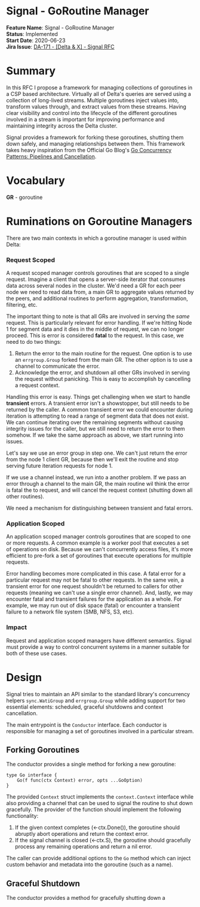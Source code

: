 # Signal - GoRoutine Manager

**Feature Name**: Signal - GoRoutine Manager \
**Status**: Implemented \
**Start Date**: 2020-06-23 \
**Jira
Issue**: [DA-171 - [Delta & X] - Signal RFC](https://arya-analytics.atlassian.net/browse/DA-171)

# Summary 

In this RFC I propose a framework for managing collections of goroutines in a CSP based
architecture. Virtually all of Delta's queries are served using a collection of
long-lived streams. Multiple goroutines inject values into, transform values through,
and extract values from these streams. Having clear visibility and control into the
lifecycle of the different goroutines involved in a stream is important for improving
performance and maintaining integrity across the Delta cluster.

Signal provides a framework for forking these goroutines, shutting them down safely, and
managing relationships between them. This framework takes heavy inspiration from the
Official Go
Blog's [Go Concurrency Patterns: Pipelines and Cancellation](https://go.dev/blog/pipelines).

# Vocabulary 

**GR** - goroutine

# Ruminations on Goroutine Managers

There are two main contexts in which a goroutine manager is used within Delta:

### Request Scoped

A request scoped manager controls goroutines that are scoped to a single request.
Imagine a client that opens a server-side iterator that consumes data across several
nodes in the cluster. We'd need a GR for each peer node we need to read data from,
a main GR to aggregate values returned by the peers, and additional routines to perform
aggregation, transformation, filtering, etc.

The important thing to note is that all GRs are involved in serving the *same* request.
This is particularly relevant for error handling. If we're hitting Node 1 for
segment data and it dies in the middle of request, we can no longer proceed. This is 
error is considered **fatal** to the request. In this case, we need to do two things:

1. Return the error to the main routine for the request. One option is to use
   an `errgroup.Group` forked from the main GR. The other option is to use a
   channel to communicate the error.
2. Acknowledge the error, and shutdown all other GRs involved in serving the request
   without panicking. This is easy to accomplish by cancelling a request context.

Handling this error is easy. Things get challenging when we start to handle 
**transient** errors. A transient error isn't a
showstopper, but still needs to be returned by the caller. A common transient error
we could encounter during iteration is attempting to read a range of segment data that
does not exist. We can continue iterating over the remaining segments without causing
integrity issues for the caller, but we still need to return the error to them somehow.
If we take the same approach as above, we start running into issues.

Let's say we use an error group in step one. We can't just return the error from the
node 1 client GR, because then we'll exit the routine and stop serving future iteration
requests for node 1. 

If we use a channel instead, we run into a another problem. If we pass an error through
a channel to the main GR, the main routine wil think the error is fatal the to
request, and will cancel the request context (shutting down all other routines).

We need a mechanism for distinguishing between transient and fatal errors.

### Application Scoped

An application scoped manager controls goroutines that are scoped to one or more 
requests. A common example is a worker pool that executes a set of operations on disk.
Because we can't concurrently access files, it's more efficient to pre-fork a set of
goroutines that execute operations for multiple requests.

Error handling becomes more complicated in this case. A fatal error for a particular 
request may not be fatal to other requests. In the same vein, a transient error for one
request shouldn't be returned to callers for other requests (meaning we can't use a 
single error channel). And, lastly, we may encounter fatal and transient failures for 
the application as a whole. For example, we may run out of disk space (fatal) or 
encounter a transient failure to a network file system (SMB, NFS, S3, etc).

### Impact

Request and application scoped managers have different semantics. Signal must provide
a way to control concurrent systems in a manner suitable for both of these use cases.

# Design

Signal tries to maintain an API similar to the standard library's concurrency helpers
`sync.WatiGroup` and `errgroup.Group` while adding support for two essential elements:
scheduled, graceful shutdowns and context cancellation.

The main entrypoint is the `Conductor` interface. Each conductor is responsible for
managing a set of goroutines involved in a particular stream. 

## Forking Goroutines

The conductor provides a single method for forking a new goroutine:

```
type Go interface {
    Go(f func(ctx Context) error, opts ...GoOption)
}
```

The provided `Context` struct implements the `context.Context` interface while also 
providing a channel that can be used to signal the routine to shut down gracefully.
The provider of the function should implement the following functionality:

1. If the given context completes (<-ctx.Done()), the goroutine should abruptly abort
operations and return the context error.
2. If the signal channel is closed (<-ctx.S), the goroutine should gracefully process
any remaining operations and return a nil error.

The caller can provide additional options to the `Go` method which can inject custom 
behavior and metadata into the goroutine (such as a name).

## Graceful Shutdown

The conductor provides a method for gracefully shutting down a 
